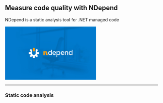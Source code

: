 ## Measure code quality with NDepend

NDepend is a static analysis tool for .NET managed code

<img src=/images/full_logo.jpg width=300 >

---

### Static code analysis
